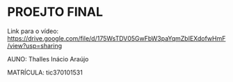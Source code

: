 # PROEJTO FINAL


Link para o vídeo: https://drive.google.com/file/d/175WsTDV05GwFbW3paYqmZbIEXdofwHmF/view?usp=sharing


AUNO: Thalles Inácio Araújo


MATRÍCULA: tic370101531
